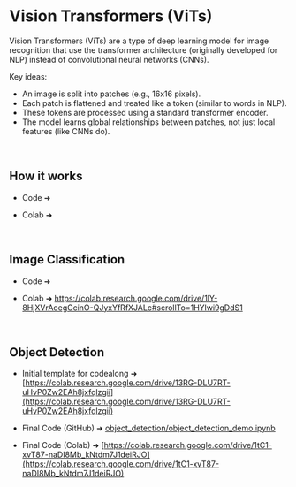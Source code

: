 
# Vision Transformers (ViTs)

Vision Transformers (ViTs) are a type of deep learning model for image recognition that use the transformer architecture (originally developed for NLP) instead of convolutional neural networks (CNNs).

Key ideas:
- An image is split into patches (e.g., 16x16 pixels).
- Each patch is flattened and treated like a token (similar to words in NLP).
- These tokens are processed using a standard transformer encoder.
- The model learns global relationships between patches, not just local features (like CNNs do).

<br>


## How it works

- Code ➜

- Colab ➜

<br>


## Image Classification

- Code ➜

- Colab ➜  https://colab.research.google.com/drive/1lY-8HjXVrAoegGcinO-QJyxYfRfXJALc#scrollTo=1HYlwi9gDdS1

<br>


## Object Detection

- Initial template for codealong ➜ [https://colab.research.google.com/drive/13RG-DLU7RT-uHvP0Zw2EAh8jxfqlzgii](https://colab.research.google.com/drive/13RG-DLU7RT-uHvP0Zw2EAh8jxfqlzgii)

- Final Code (GitHub) ➜ [object_detection/object_detection_demo.ipynb](object_detection/object_detection_demo.ipynb)

- Final Code (Colab) ➜ [https://colab.research.google.com/drive/1tC1-xvT87-naDI8Mb_kNtdm7J1deiRJO](https://colab.research.google.com/drive/1tC1-xvT87-naDI8Mb_kNtdm7J1deiRJO)


